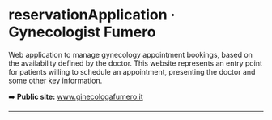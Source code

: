 # reservationApplication · Gynecologist Fumero

Web application to manage gynecology appointment bookings, based on the availability defined by the doctor. This website represents an entry point for patients willing to schedule an appointment, presenting the doctor and some other key information. 

➡️ **Public site:** www.ginecologafumero.it

---

